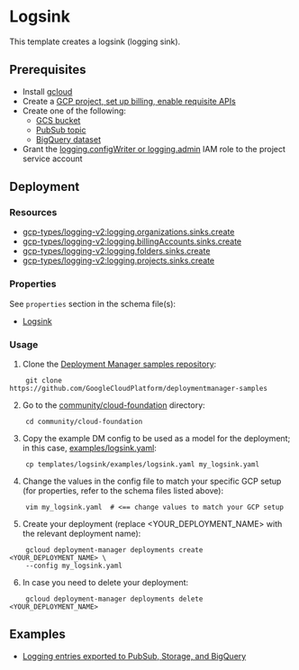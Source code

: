 # Logsink

This template creates a logsink (logging sink).

## Prerequisites

- Install [gcloud](https://cloud.google.com/sdk)
- Create a [GCP project, set up billing, enable requisite APIs](../project/README.md)
- Create one of the following:
    - [GCS bucket](https://cloud.google.com/storage/docs/json_api/v1/buckets)
    - [PubSub topic](https://cloud.google.com/pubsub/docs/reference/rest/v1/projects.topics)
    - [BigQuery dataset](https://cloud.google.com/bigquery/docs/reference/rest/v2/datasets)
- Grant the [logging.configWriter or logging.admin](https://cloud.google.com/logging/docs/access-control) IAM role to the project service account

## Deployment

### Resources

- [gcp-types/logging-v2:logging.organizations.sinks.create](https://cloud.google.com/logging/docs/reference/v2/rest/v2/organizations.sinks)
- [gcp-types/logging-v2:logging.billingAccounts.sinks.create](https://cloud.google.com/logging/docs/reference/v2/rest/v2/billingAccounts.sinks)
- [gcp-types/logging-v2:logging.folders.sinks.create](https://cloud.google.com/logging/docs/reference/v2/rest/v2/folders.sinks)
- [gcp-types/logging-v2:logging.projects.sinks.create](https://cloud.google.com/logging/docs/reference/v2/rest/v2/projects.sinks)

### Properties

See `properties` section in the schema file(s):

-  [Logsink](logsink.py.schema)

### Usage

1. Clone the [Deployment Manager samples repository](https://github.com/GoogleCloudPlatform/deploymentmanager-samples):

```shell
    git clone https://github.com/GoogleCloudPlatform/deploymentmanager-samples
```

2. Go to the [community/cloud-foundation](../../) directory:

```shell
    cd community/cloud-foundation
```

3. Copy the example DM config to be used as a model for the deployment; in this case, [examples/logsink.yaml](examples/logsink.yaml):

```shell
    cp templates/logsink/examples/logsink.yaml my_logsink.yaml
```

4. Change the values in the config file to match your specific GCP setup (for properties, refer to the schema files listed above):

```shell
    vim my_logsink.yaml  # <== change values to match your GCP setup
```

5. Create your deployment (replace <YOUR_DEPLOYMENT_NAME> with the relevant deployment name):

```shell
    gcloud deployment-manager deployments create <YOUR_DEPLOYMENT_NAME> \
    --config my_logsink.yaml
```

6. In case you need to delete your deployment:

```shell
    gcloud deployment-manager deployments delete <YOUR_DEPLOYMENT_NAME>
```

## Examples

- [Logging entries exported to PubSub, Storage, and BigQuery](examples/logsink.yaml)
